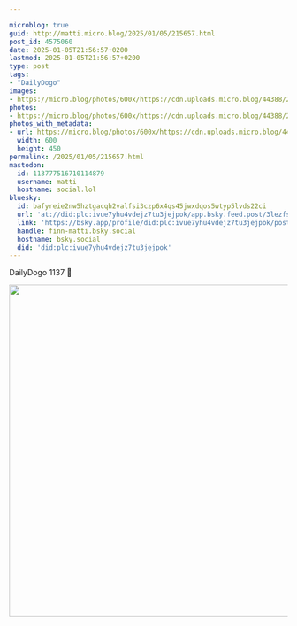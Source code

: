 ```yaml
---

microblog: true
guid: http://matti.micro.blog/2025/01/05/215657.html
post_id: 4575060
date: 2025-01-05T21:56:57+0200
lastmod: 2025-01-05T21:56:57+0200
type: post
tags:
- "DailyDogo"
images:
- https://micro.blog/photos/600x/https://cdn.uploads.micro.blog/44388/2025/4bc1d83332324d299afe72549bbd9565.jpg
photos:
- https://micro.blog/photos/600x/https://cdn.uploads.micro.blog/44388/2025/4bc1d83332324d299afe72549bbd9565.jpg
photos_with_metadata:
- url: https://micro.blog/photos/600x/https://cdn.uploads.micro.blog/44388/2025/4bc1d83332324d299afe72549bbd9565.jpg
  width: 600
  height: 450
permalink: /2025/01/05/215657.html
mastodon:
  id: 113777516710114879
  username: matti
  hostname: social.lol
bluesky:
  id: bafyreie2nw5hztgacqh2valfsi3czp6x4qs45jwxdqos5wtyp5lvds22ci
  url: 'at://did:plc:ivue7yhu4vdejz7tu3jejpok/app.bsky.feed.post/3lezfsg77jn2k'
  link: 'https://bsky.app/profile/did:plc:ivue7yhu4vdejz7tu3jejpok/post/3lezfsg77jn2k'
  handle: finn-matti.bsky.social
  hostname: bsky.social
  did: 'did:plc:ivue7yhu4vdejz7tu3jejpok'
---
```

DailyDogo 1137 🐶

<img src="/media/uploads/2025/4bc1d83332324d299afe72549bbd9565.jpg" width="600" alt="" />
